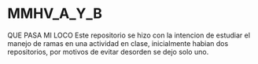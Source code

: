 # MMHV_A_Y_B
QUE PASA MI LOCO
Este repositorio se hizo con la intencion de estudiar el manejo de ramas en una actividad en clase, inicialmente habian dos repositorios, por motivos de evitar desorden se dejo solo uno.
